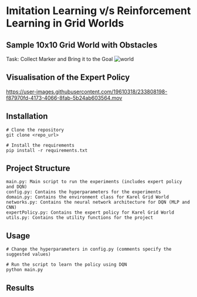 # Imitation Learning v/s Reinforcement Learning in Grid Worlds

## Sample 10x10 Grid World with Obstacles
Task: Collect Marker and Bring it to the Goal
![world](https://user-images.githubusercontent.com/19610318/233808029-d9f88a99-cd08-4080-bd4a-0688ee643737.png)

## Visualisation of the Expert Policy
https://user-images.githubusercontent.com/19610318/233808198-f87970fd-4173-4066-8fab-5b24ab603564.mov

## Installation
```
# Clone the repository
git clone <repo_url>

# Install the requirements
pip install -r requirements.txt
```

## Project Structure
```
main.py: Main script to run the experiments (includes expert policy and DQN)
config.py: Contains the hyperparameters for the experiments
domain.py: Contains the environment class for Karel Grid World
networks.py: Contains the neural network architecture for DQN (MLP and CNN)
expertPolicy.py: Contains the expert policy for Karel Grid World
utils.py: Contains the utility functions for the project
```

## Usage
```
# Change the hyperparameters in config.py (comments specify the suggested values)

# Run the script to learn the policy using DQN
python main.py
```

## Results
